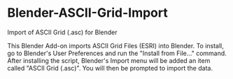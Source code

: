 # Blender-ASCII-Grid-Import
Import of ASCII Grid (.asc) for Blender

This Blender Add-on imports ASCII Grid Files (ESRI) into Blender. To install, go to Blender's User Preferences and run the "Install from File…" command.
After installing the script, Blender's Import menu will be added an item called "ASCII Grid (.asc)". You will then be prompted to import the data.
